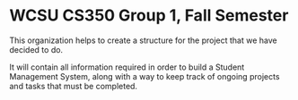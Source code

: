 # WCSU CS350 Group 1, Fall Semester

This organization helps to create a structure for the project that we have decided to do.

It will contain all information required in order to build a Student Management System, along
with a way to keep track of ongoing projects and tasks that must be completed.

